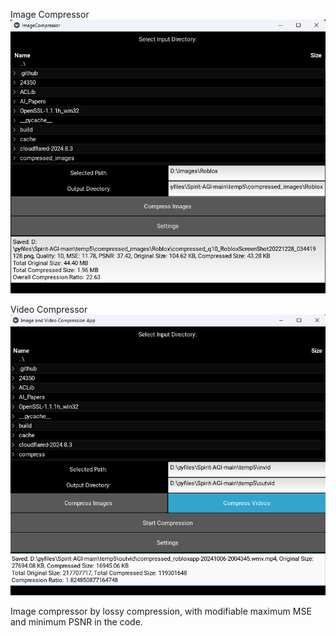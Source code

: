 Image Compressor
![Sample Image](https://raw.githubusercontent.com/sprites20/Mass-Image-Compressor/main/Screenshot%202024-10-21%20213123.png)

Video Compressor
![Sample Image](https://raw.githubusercontent.com/sprites20/Mass-Image-Compressor/main/Screenshot%202024-10-27%20200439.png)

Image compressor by lossy compression, with modifiable maximum MSE and minimum PSNR in the code.
